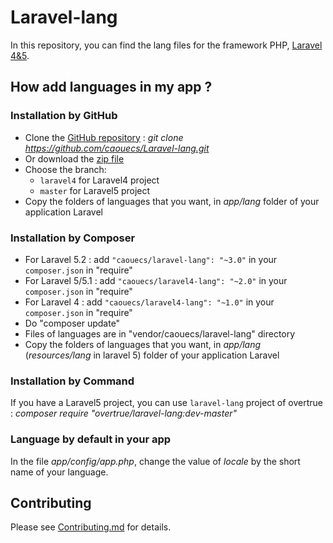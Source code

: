 # Laravel-lang

In this repository, you can find the lang files for the framework PHP, [Laravel 4&5](http://www.laravel.com).

## How add languages in my app ?

### Installation by GitHub

 * Clone the [GitHub repository](https://github.com/caouecs/laravel-lang/) : *git clone https://github.com/caouecs/Laravel-lang.git*
 * Or download the [zip file](https://github.com/caouecs/laravel-lang/archive/master.zip)
 * Choose the branch:
    * `laravel4` for Laravel4 project
    * `master` for Laravel5 project
 * Copy the folders of languages that you want, in *app/lang* folder of your application Laravel


### Installation by Composer

 * For Laravel 5.2 : add `"caouecs/laravel-lang": "~3.0"` in your `composer.json` in "require"
 * For Laravel 5/5.1 : add `"caouecs/laravel4-lang": "~2.0"` in your `composer.json` in "require"
 * For Laravel 4 : add `"caouecs/laravel4-lang": "~1.0"` in your `composer.json` in "require"
 * Do "composer update"
 * Files of languages are in "vendor/caouecs/laravel-lang" directory
 * Copy the folders of languages that you want, in *app/lang* (*resources/lang* in laravel 5) folder of your application Laravel

### Installation by Command

If you have a Laravel5 project, you can use `laravel-lang` project of overtrue : *composer require "overtrue/laravel-lang:dev-master"*

### Language by default in your app

In the file *app/config/app.php*, change the value of *locale* by the short name of your language.

## Contributing

Please see [Contributing.md](Contributing.md) for details.